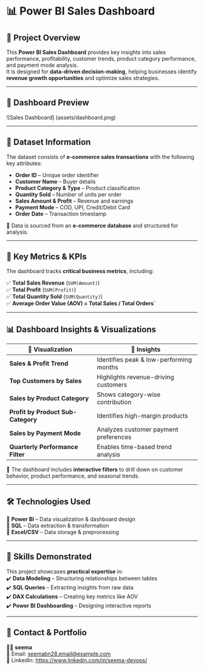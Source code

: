 # 📊 Power BI Sales Dashboard  

## 🚀 Project Overview  
This **Power BI Sales Dashboard** provides key insights into sales performance, profitability, customer trends, product category performance, and payment mode analysis.  
It is designed for **data-driven decision-making**, helping businesses identify **revenue growth opportunities** and optimize sales strategies.  

---

## 📸 Dashboard Preview  
![Sales Dashboard] (assets/dashboard.png)  

---

## 📂 Dataset Information  
The dataset consists of **e-commerce sales transactions** with the following key attributes:  

- **Order ID** – Unique order identifier  
- **Customer Name** – Buyer details  
- **Product Category & Type** – Product classification  
- **Quantity Sold** – Number of units per order  
- **Sales Amount & Profit** – Revenue and earnings  
- **Payment Mode** – COD, UPI, Credit/Debit Card  
- **Order Date** – Transaction timestamp  

🔹 Data is sourced from an **e-commerce database** and structured for analysis.  

---

## 🔑 Key Metrics & KPIs  
The dashboard tracks **critical business metrics**, including:  

✅ **Total Sales Revenue** (`SUM(Amount)`)  
✅ **Total Profit** (`SUM(Profit)`)  
✅ **Total Quantity Sold** (`SUM(Quantity)`)  
✅ **Average Order Value (AOV) = Total Sales / Total Orders`**  

---

## 📊 Dashboard Insights & Visualizations  

| 🔹 Visualization  | 📌 Insights |
|------------------|------------|
| **Sales & Profit Trend** | Identifies peak & low-performing months |
| **Top Customers by Sales** | Highlights revenue-driving customers |
| **Sales by Product Category** | Shows category-wise contribution |
| **Profit by Product Sub-Category** | Identifies high-margin products |
| **Sales by Payment Mode** | Analyzes customer payment preferences |
| **Quarterly Performance Filter** | Enables time-based trend analysis |

📌 The dashboard includes **interactive filters** to drill down on customer behavior, product performance, and seasonal trends.  

---

## 🛠 Technologies Used  
🔹 **Power BI** – Data visualization & dashboard design  
🔹 **SQL** – Data extraction & transformation  
🔹 **Excel/CSV** – Data storage & preprocessing  

---

## 🎯 Skills Demonstrated  
This project showcases **practical expertise** in:  
✔️ **Data Modeling** – Structuring relationships between tables  
✔️ **SQL Queries** – Extracting insights from raw data  
✔️ **DAX Calculations** – Creating key metrics like AOV  
✔️ **Power BI Dashboarding** – Designing interactive reports  

---

## 📩 Contact & Portfolio  
👩‍💻 **seema**  
📧 Email: seemabn28.email@example.com  
🔗 LinkedIn: https://www.linkedin.com/in/seema-devops/  


